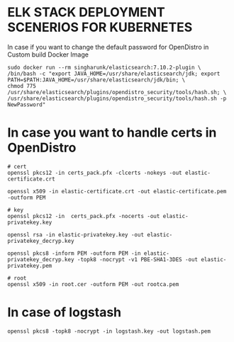 
# ELK STACK DEPLOYMENT SCENERIOS FOR KUBERNETES

In case if you want to change the default password for OpenDistro in Custom build Docker Image

```
sudo docker run --rm singharunk/elasticsearch:7.10.2-plugin \
/bin/bash -c "export JAVA_HOME=/usr/share/elasticsearch/jdk; export PATH=$PATH:JAVA_HOME=/usr/share/elasticsearch/jdk/bin; \
chmod 775 /usr/share/elasticsearch/plugins/opendistro_security/tools/hash.sh; \
/usr/share/elasticsearch/plugins/opendistro_security/tools/hash.sh -p NewPassword"

```


# In case you want to handle certs in OpenDistro 

```
# cert
openssl pkcs12 -in certs_pack.pfx -clcerts -nokeys -out elastic-certificate.crt

openssl x509 -in elastic-certificate.crt -out elastic-certificate.pem -outform PEM

# key
openssl pkcs12 -in  certs_pack.pfx -nocerts -out elastic-privatekey.key

openssl rsa -in elastic-privatekey.key -out elastic-privatekey_decryp.key

openssl pkcs8 -inform PEM -outform PEM -in elastic-privatekey_decryp.key -topk8 -nocrypt -v1 PBE-SHA1-3DES -out elastic-privatekey.pem

# root
openssl x509 -in root.cer -outform PEM -out rootca.pem

```

# In case of logstash

```
openssl pkcs8 -topk8 -nocrypt -in logstash.key -out logstash.pem

```
